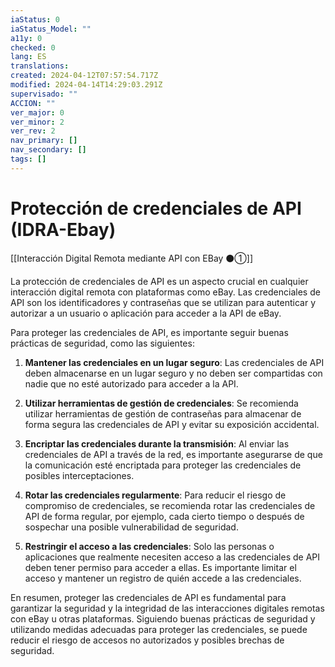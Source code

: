 ```yaml
---
iaStatus: 0
iaStatus_Model: ""
a11y: 0
checked: 0
lang: ES
translations: 
created: 2024-04-12T07:57:54.717Z
modified: 2024-04-14T14:29:03.291Z
supervisado: ""
ACCION: ""
ver_major: 0
ver_minor: 2
ver_rev: 2
nav_primary: []
nav_secondary: []
tags: []
---
```

# Protección de credenciales de API (IDRA-Ebay)

[[Interacción Digital Remota mediante API con EBay ⚫①]]

La protección de credenciales de API es un aspecto crucial en cualquier interacción digital remota con plataformas como eBay. Las credenciales de API son los identificadores y contraseñas que se utilizan para autenticar y autorizar a un usuario o aplicación para acceder a la API de eBay. 

Para proteger las credenciales de API, es importante seguir buenas prácticas de seguridad, como las siguientes:

1. **Mantener las credenciales en un lugar seguro**: Las credenciales de API deben almacenarse en un lugar seguro y no deben ser compartidas con nadie que no esté autorizado para acceder a la API.

2. **Utilizar herramientas de gestión de credenciales**: Se recomienda utilizar herramientas de gestión de contraseñas para almacenar de forma segura las credenciales de API y evitar su exposición accidental.

3. **Encriptar las credenciales durante la transmisión**: Al enviar las credenciales de API a través de la red, es importante asegurarse de que la comunicación esté encriptada para proteger las credenciales de posibles interceptaciones.

4. **Rotar las credenciales regularmente**: Para reducir el riesgo de compromiso de credenciales, se recomienda rotar las credenciales de API de forma regular, por ejemplo, cada cierto tiempo o después de sospechar una posible vulnerabilidad de seguridad.

5. **Restringir el acceso a las credenciales**: Solo las personas o aplicaciones que realmente necesiten acceso a las credenciales de API deben tener permiso para acceder a ellas. Es importante limitar el acceso y mantener un registro de quién accede a las credenciales.

En resumen, proteger las credenciales de API es fundamental para garantizar la seguridad y la integridad de las interacciones digitales remotas con eBay u otras plataformas. Siguiendo buenas prácticas de seguridad y utilizando medidas adecuadas para proteger las credenciales, se puede reducir el riesgo de accesos no autorizados y posibles brechas de seguridad.
